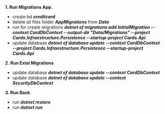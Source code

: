 **1. Run Migrations App.**   
- create bd **_creditcard_**
- delete all files folder **_AppMigrations_** from ___Data___ 
- run for create migrations **_dotnet ef migrations add InitialMigration --context CardDbContext --output-dir "Data/Migrations" --project Cards.Infraestructure.Persistence --startup-project Cards.Api_**
- update database **_dotnet ef database update --context CardDbContext --project Cards.Infraestructure.Persistence --startup-project Cards.Api_**

**2. Run Exist Migrations**   
- update database **_dotnet ef database update  --context CardDbContext_**
- update database **_dotnet ef database update  --context SecurityDbContext_**

**3. Run Back**   
- run **_dotnet restore_**
- run **_dotnet run_**
